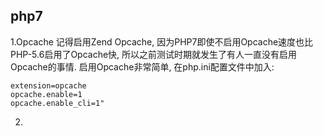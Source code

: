 ## php7

1.Opcache
记得启用Zend Opcache, 因为PHP7即使不启用Opcache速度也比PHP-5.6启用了Opcache快, 所以之前测试时期就发生了有人一直没有启用Opcache的事情. 启用Opcache非常简单, 在php.ini配置文件中加入:
```
extension=opcache
opcache.enable=1
opcache.enable_cli=1"
```

2. 
